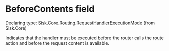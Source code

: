 <!--

Copyrights 2023 Sisk Framework - CypherPotato
Published under MIT license

!!! DO NOT EDIT THIS FILE !!!
This file was generated by a tool in the Sisk package. To edit the information in this documentation,
edit the XML documentation present in the Sisk source code.

-->


# BeforeContents field

Declaring type: [Sisk.Core.Routing.RequestHandlerExecutionMode](/spec/Sisk.Core.Routing.RequestHandlerExecutionMode.md) (from Sisk.Core)


Indicates that the handler must be executed before the router calls the route action and before the request content is available.

